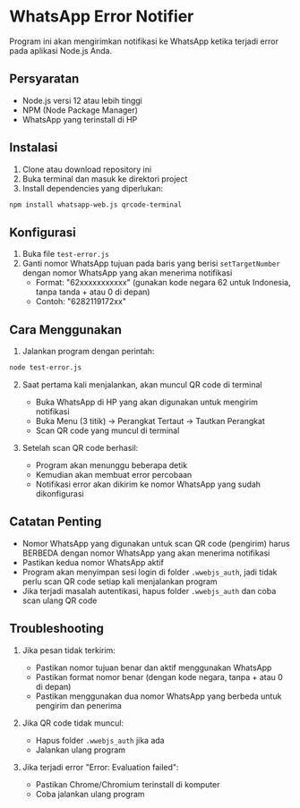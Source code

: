 # WhatsApp Error Notifier

Program ini akan mengirimkan notifikasi ke WhatsApp ketika terjadi error pada aplikasi Node.js Anda.

## Persyaratan
- Node.js versi 12 atau lebih tinggi
- NPM (Node Package Manager)
- WhatsApp yang terinstall di HP

## Instalasi

1. Clone atau download repository ini
2. Buka terminal dan masuk ke direktori project
3. Install dependencies yang diperlukan:
```bash
npm install whatsapp-web.js qrcode-terminal
```

## Konfigurasi

1. Buka file `test-error.js`
2. Ganti nomor WhatsApp tujuan pada baris yang berisi `setTargetNumber` dengan nomor WhatsApp yang akan menerima notifikasi
   - Format: "62xxxxxxxxxxx" (gunakan kode negara 62 untuk Indonesia, tanpa tanda + atau 0 di depan)
   - Contoh: "6282119172xx"

## Cara Menggunakan

1. Jalankan program dengan perintah:
```bash
node test-error.js
```

2. Saat pertama kali menjalankan, akan muncul QR code di terminal
   - Buka WhatsApp di HP yang akan digunakan untuk mengirim notifikasi
   - Buka Menu (3 titik) -> Perangkat Tertaut -> Tautkan Perangkat
   - Scan QR code yang muncul di terminal

3. Setelah scan QR code berhasil:
   - Program akan menunggu beberapa detik
   - Kemudian akan membuat error percobaan
   - Notifikasi error akan dikirim ke nomor WhatsApp yang sudah dikonfigurasi

## Catatan Penting

- Nomor WhatsApp yang digunakan untuk scan QR code (pengirim) harus BERBEDA dengan nomor WhatsApp yang akan menerima notifikasi
- Pastikan kedua nomor WhatsApp aktif
- Program akan menyimpan sesi login di folder `.wwebjs_auth`, jadi tidak perlu scan QR code setiap kali menjalankan program
- Jika terjadi masalah autentikasi, hapus folder `.wwebjs_auth` dan coba scan ulang QR code

## Troubleshooting

1. Jika pesan tidak terkirim:
   - Pastikan nomor tujuan benar dan aktif menggunakan WhatsApp
   - Pastikan format nomor benar (dengan kode negara, tanpa + atau 0 di depan)
   - Pastikan menggunakan dua nomor WhatsApp yang berbeda untuk pengirim dan penerima

2. Jika QR code tidak muncul:
   - Hapus folder `.wwebjs_auth` jika ada
   - Jalankan ulang program

3. Jika terjadi error "Error: Evaluation failed":
   - Pastikan Chrome/Chromium terinstall di komputer
   - Coba jalankan ulang program
